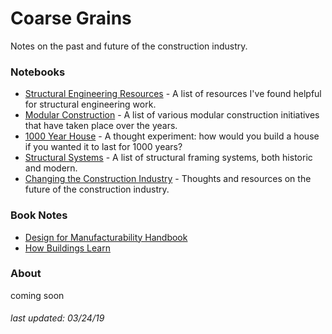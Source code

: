 # Coarse Grains

Notes on the past and future of the construction industry.

### Notebooks

- [Structural Engineering Resources](/resourcelist.html) - A list of resources I've found helpful for structural engineering work.
- [Modular Construction](/modular.html) - A list of various modular construction initiatives that have taken place over the years.
- [1000 Year House](/1000year.html) - A thought experiment: how would you build a house if you wanted it to last for 1000 years?
- [Structural Systems](/structuralsystems.html) - A list of structural framing systems, both historic and modern.
- [Changing the Construction Industry](/constructionchanges.html) - Thoughts and resources on the future of the construction industry.

### Book Notes

 - [Design for Manufacturability Handbook](/dfm2.html)
 - [How Buildings Learn](/buildingslearn.html)

### About

coming soon

###### *last updated: 03/24/19*